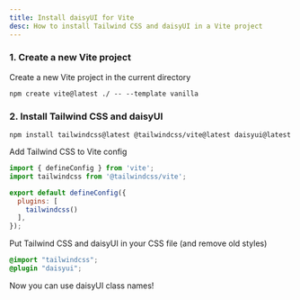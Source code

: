 ```yaml
---
title: Install daisyUI for Vite
desc: How to install Tailwind CSS and daisyUI in a Vite project
---
```


<script>
  import Translate from "$components/Translate.svelte"
</script>

### 1. Create a new Vite project

Create a new Vite project in the current directory

```sh:Terminal
npm create vite@latest ./ -- --template vanilla
```

### 2. Install Tailwind CSS and daisyUI

```sh:Terminal
npm install tailwindcss@latest @tailwindcss/vite@latest daisyui@latest
```

Add Tailwind CSS to Vite config

```js:vite.config.js
import { defineConfig } from 'vite';
import tailwindcss from '@tailwindcss/vite';

export default defineConfig({
  plugins: [
    tailwindcss()
  ],
});
```

Put Tailwind CSS and daisyUI in your CSS file (and remove old styles)
  
```postcss:src/style.css
@import "tailwindcss";
@plugin "daisyui";
```

Now you can use daisyUI class names!
